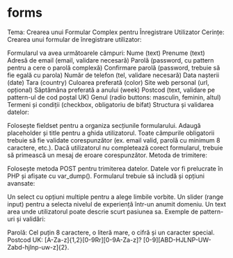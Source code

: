 # forms

Tema: Crearea unui Formular Complex pentru Înregistrare Utilizator
Cerințe:
Crearea unui formular de înregistrare utilizator:

Formularul va avea următoarele câmpuri:
Nume (text)
Prenume (text)
Adresă de email (email, validare necesară)
Parolă (password, cu pattern pentru a cere o parolă complexă)
Confirmare parolă (password, trebuie să fie egală cu parola)
Număr de telefon (tel, validare necesară)
Data nașterii (date)
Tara (country)
Culoarea preferată (color)
Site web personal (url, opțional)
Săptămâna preferată a anului (week)
Postcod (text, validare pe pattern-ul de cod poștal UK)
Genul (radio buttons: masculin, feminin, altul)
Termeni și condiții (checkbox, obligatoriu de bifat)
Structura și validarea datelor:

Folosește fieldset pentru a organiza secțiunile formularului.
Adaugă placeholder și title pentru a ghida utilizatorul.
Toate câmpurile obligatorii trebuie să fie validate corespunzător (ex. email valid, parolă cu minimum 8 caractere, etc.).
Dacă utilizatorul nu completează corect formularul, trebuie să primească un mesaj de eroare corespunzător.
Metoda de trimitere:

Folosește metoda POST pentru trimiterea datelor.
Datele vor fi prelucrate în PHP și afișate cu var_dump().
Formularul trebuie să includă și opțiuni avansate:

Un select cu opțiuni multiple pentru a alege limbile vorbite.
Un slider (range input) pentru a selecta nivelul de experiență într-un anumit domeniu.
Un text area unde utilizatorul poate descrie scurt pasiunea sa.
Exemple de pattern-uri și validări:

Parolă: Cel puțin 8 caractere, o literă mare, o cifră și un caracter special.
Postcod UK: [A-Za-z]{1,2}[0-9Rr][0-9A-Za-z]? [0-9][ABD-HJLNP-UW-Zabd-hjlnp-uw-z]{2}.
